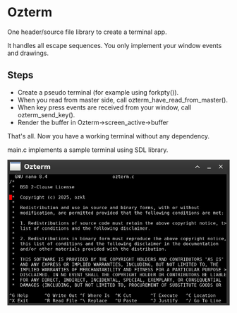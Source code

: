 # Ozterm
One header/source file library to create a terminal app.

It handles all escape sequences. You only implement your window events and drawings.

## Steps
- Create a pseudo terminal (for example using forkpty()).
- When you read from master side, call ozterm_have_read_from_master().
- When key press events are received from your window, call ozterm_send_key().
- Render the buffer in Ozterm->screen_active->buffer

That's all. Now you have a working terminal without any dependency.

main.c implements a sample terminal using SDL library.

![Ozterm](screenshots/ozterm.png)
